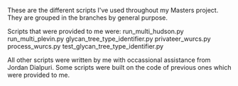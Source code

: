These are the different scripts I've used throughout my Masters project. 
They are grouped in the branches by general purpose. 

Scripts that were provided to me were:
run_multi_hudson.py
run_multi_plevin.py
glycan_tree_type_identifier.py
privateer_wurcs.py
process_wurcs.py
test_glycan_tree_type_identifier.py

All other scripts were written by me with occassional assistance from Jordan Dialpuri. 
Some scripts were built on the code of previous ones which were provided to me. 
